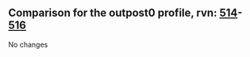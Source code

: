 ## Comparison for the outpost0 profile, rvn: [514](https://github.com/PRO100KatYT/FortniteProfileRevisions/tree/main/profiles/outpost0/514%20outpost0.json)-[516](https://github.com/PRO100KatYT/FortniteProfileRevisions/tree/main/profiles/outpost0/516%20outpost0.json)

No changes
